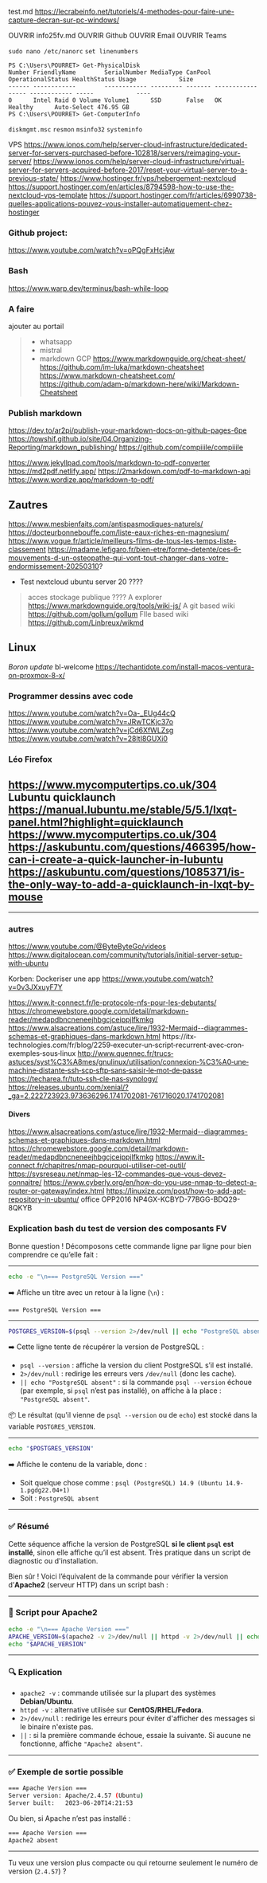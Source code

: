 test.md
https://lecrabeinfo.net/tutoriels/4-methodes-pour-faire-une-capture-decran-sur-pc-windows/

OUVRIR info25fv.md
OUVRIR Github
OUVRIR Email
OUVRIR Teams

``sudo nano /etc/nanorc``
``set linenumbers``
````
PS C:\Users\POURRET> Get-PhysicalDisk
Number FriendlyName        SerialNumber MediaType CanPool OperationalStatus HealthStatus Usage            Size
------ ------------        ------------ --------- ------- ----------------- ------------ -----            ----
0      Intel Raid 0 Volume Volume1      SSD       False   OK                Healthy      Auto-Select 476.95 GB
PS C:\Users\POURRET> Get-ComputerInfo
````
``diskmgmt.msc``
``resmon``
``msinfo32``
``systeminfo``


VPS
https://www.ionos.com/help/server-cloud-infrastructure/dedicated-server-for-servers-purchased-before-102818/servers/reimaging-your-server/
https://www.ionos.com/help/server-cloud-infrastructure/virtual-server-for-servers-acquired-before-2017/reset-your-virtual-server-to-a-previous-state/
https://www.hostinger.fr/vps/hebergement-nextcloud
https://support.hostinger.com/en/articles/8794598-how-to-use-the-nextcloud-vps-template
https://support.hostinger.com/fr/articles/6990738-quelles-applications-pouvez-vous-installer-automatiquement-chez-hostinger

### Github project:
https://www.youtube.com/watch?v=oPQgFxHcjAw

### Bash
https://www.warp.dev/terminus/bash-while-loop

### A faire
ajouter au portail
>- whatsapp
>- mistral
>- markdown
> GCP
https://www.markdownguide.org/cheat-sheet/
https://github.com/im-luka/markdown-cheatsheet
https://www.markdown-cheatsheet.com/
https://github.com/adam-p/markdown-here/wiki/Markdown-Cheatsheet

### Publish markdown
https://dev.to/ar2pi/publish-your-markdown-docs-on-github-pages-6pe
https://towshif.github.io/site/04.Organizing-Reporting/markdown_publishing/
https://github.com/compiiile/compiiile

https://www.jekyllpad.com/tools/markdown-to-pdf-converter
https://md2pdf.netlify.app/
https://2markdown.com/pdf-to-markdown-api
https://www.wordize.app/markdown-to-pdf/

## Zautres
https://www.mesbienfaits.com/antispasmodiques-naturels/
https://docteurbonnebouffe.com/liste-eaux-riches-en-magnesium/
https://www.vogue.fr/article/meilleurs-films-de-tous-les-temps-liste-classement
https://madame.lefigaro.fr/bien-etre/forme-detente/ces-6-mouvements-d-un-osteopathe-qui-vont-tout-changer-dans-votre-endormissement-20250310?

- Test nextcloud ubuntu server 20 ????
> acces stockage publique ????
> A explorer
https://www.markdownguide.org/tools/wiki-js/
A git based wiki
https://github.com/gollum/gollum
FIle based wiki
https://github.com/Linbreux/wikmd

## Linux
*Boron update*
bl-welcome
https://techantidote.com/install-macos-ventura-on-proxmox-8-x/

### Programmer dessins avec code
https://www.youtube.com/watch?v=Oa-_EUg44cQ
https://www.youtube.com/watch?v=JRwTCKjc37o
https://www.youtube.com/watch?v=jCd6XfWLZsg
https://www.youtube.com/watch?v=28ltI8GUXi0

### Léo Firefox
https://www.mycomputertips.co.uk/304
Lubuntu quicklaunch
https://manual.lubuntu.me/stable/5/5.1/lxqt-panel.html?highlight=quicklaunch
https://www.mycomputertips.co.uk/304
https://askubuntu.com/questions/466395/how-can-i-create-a-quick-launcher-in-lubuntu
https://askubuntu.com/questions/1085371/is-the-only-way-to-add-a-quicklaunch-in-lxqt-by-mouse
---
---
### autres
https://www.youtube.com/@ByteByteGo/videos
https://www.digitalocean.com/community/tutorials/initial-server-setup-with-ubuntu

Korben: Dockeriser une app
https://www.youtube.com/watch?v=0v3JXxuyF7Y

https://www.it-connect.fr/le-protocole-nfs-pour-les-debutants/
https://chromewebstore.google.com/detail/markdown-reader/medapdbncneneejhbgcjceippjlfkmkg
https://www.alsacreations.com/astuce/lire/1932-Mermaid--diagrammes-schemas-et-graphiques-dans-markdown.html
https://itx‐technologies.com/fr/blog/2259‐executer‐un‐script‐recurrent‐avec‐cron‐exemples‐sous‐linux
http://www.quennec.fr/trucs‐astuces/syst%C3%A8mes/gnulinux/utilisation/connexion‐%C3%A0‐une‐machine‐distante‐ssh‐scp‐sftp‐sans‐saisir‐le‐mot‐de‐passe 
https://techarea.fr/tuto‐ssh‐cle‐nas‐synology/
https://releases.ubuntu.com/xenial/?_ga=2.222723923.973636296.1741702081-761716020.1741702081

#### Divers
https://www.alsacreations.com/astuce/lire/1932-Mermaid--diagrammes-schemas-et-graphiques-dans-markdown.html
https://chromewebstore.google.com/detail/markdown-reader/medapdbncneneejhbgcjceippjlfkmkg
https://www.it-connect.fr/chapitres/nmap-pourquoi-utiliser-cet-outil/
https://sysreseau.net/nmap-les-12-commandes-que-vous-devez-connaitre/
https://www.cyberly.org/en/how-do-you-use-nmap-to-detect-a-router-or-gateway/index.html
https://linuxize.com/post/how-to-add-apt-repository-in-ubuntu/
office
OPP2016  NP4GX-KCBYD-77BGG-BDQ29-8QKYB

### Explication bash du test de version des composants FV

Bonne question ! Décomposons cette commande ligne par ligne pour bien comprendre ce qu’elle fait :

---

```bash
echo -e "\n=== PostgreSQL Version ==="
```
➡️ Affiche un titre avec un retour à la ligne (`\n`) :

```
=== PostgreSQL Version ===
```

---

```bash
POSTGRES_VERSION=$(psql --version 2>/dev/null || echo "PostgreSQL absent")
```

➡️ Cette ligne tente de récupérer la version de PostgreSQL :

- `psql --version` : affiche la version du client PostgreSQL s’il est installé.
- `2>/dev/null` : redirige les erreurs vers `/dev/null` (donc les cache).
- `|| echo "PostgreSQL absent"` : si la commande `psql --version` échoue (par exemple, si `psql` n’est pas installé), on affiche à la place : `"PostgreSQL absent"`.

📦 Le résultat (qu'il vienne de `psql --version` ou de `echo`) est stocké dans la variable `POSTGRES_VERSION`.

---

```bash
echo "$POSTGRES_VERSION"
```

➡️ Affiche le contenu de la variable, donc :

- Soit quelque chose comme : `psql (PostgreSQL) 14.9 (Ubuntu 14.9-1.pgdg22.04+1)`
- Soit : `PostgreSQL absent`

---

### ✅ Résumé

Cette séquence affiche la version de PostgreSQL **si le client `psql` est installé**, sinon elle affiche qu’il est absent. Très pratique dans un script de diagnostic ou d'installation.

Bien sûr ! Voici l’équivalent de la commande pour vérifier la version d’**Apache2** (serveur HTTP) dans un script bash :

---

### 🧾 Script pour Apache2

```bash
echo -e "\n=== Apache Version ==="
APACHE_VERSION=$(apache2 -v 2>/dev/null || httpd -v 2>/dev/null || echo "Apache2 absent")
echo "$APACHE_VERSION"
```

---

### 🔍 Explication

- `apache2 -v` : commande utilisée sur la plupart des systèmes **Debian/Ubuntu**.
- `httpd -v` : alternative utilisée sur **CentOS/RHEL/Fedora**.
- `2>/dev/null` : redirige les erreurs pour éviter d'afficher des messages si le binaire n'existe pas.
- `||` : si la première commande échoue, essaie la suivante. Si aucune ne fonctionne, affiche `"Apache2 absent"`.

---

### ✅ Exemple de sortie possible

```bash
=== Apache Version ===
Server version: Apache/2.4.57 (Ubuntu)
Server built:   2023-06-20T14:21:53
```

Ou bien, si Apache n’est pas installé :

```bash
=== Apache Version ===
Apache2 absent
```

---

Tu veux une version plus compacte ou qui retourne seulement le numéro de version (`2.4.57`) ?